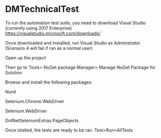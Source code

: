 # DMTechnicalTest
To run the automation test suite, you need to download Visual Studio (currently using 2017 Enterprise) https://visualstudio.microsoft.com/downloads/

Once downloaded and installed, run Visual Studio as Adminstrator (Scenario 4 will fail if ran as a normal user) 

Open up the project

Then go to Tools> NuGet package Manager> Manage NuGet Package for Solution

Browse and install the following packages:

Nunit

Selenium.Chrome.WebDriver

Selenium.WebDriver

DotNetSeleniumExtras.PageObjects

Once istalled, the tests are ready to be ran. Test>Run>AllTests
